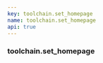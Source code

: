 ```yaml
---
key: toolchain.set_homepage
name: toolchain.set_homepage
api: true
---
```


### toolchain.set_homepage
